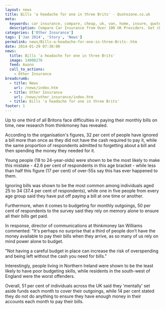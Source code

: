 ```yaml
---
layout: news
title: Bills 'a headache for one in three Brits' - Quotezone.co.uk
meta:
  keywords: car insurance, compare, cheap, uk, van, home, insure, quotes, online, comparison, bike, loans, life
  description: Compare Car Insurance from Over 100 UK Providers. Get cheap quotes online now using our fast, free, secure comparison site
categories: ['Other Insurance']
tags: ['Jan 2014', 'Story', 'News']
permalink: news/Bills-a-headache-for-one-in-three-Brits-.htm
date: 2014-01-29 07:30:00
news:
  title: Bills 'a headache for one in three Brits'
  image: 14008276
  feed: Axonn
  call_to_actions:
    - Other Insurance
breadcrumb:
  - title: News
    url: /news/index.htm
  - title: Other Insurance
    url: /news/other_insurance/index.htm
  - title: Bills 'a headache for one in three Brits'
footer: 1
---
```


Up to one third of all Britons face difficulties in paying their monthly bills on time, new research from thinkmoney has revealed.

According to the organisation&#39;s figures, 32 per cent of people have ignored a bill more than once as they did not have the cash required to pay it, while the same proportion of respondents admitted to forgetting about a bill and then spending the money they needed for it.

Young people (18 to 24-year-olds) were shown to be the most likely to make this mistake - 42.6 per cent of respondents in this age bracket - while less than half this figure (17 per cent) of over-55s say this has ever happened to them.

Ignoring bills was shown to be the most common among individuals aged 25 to 34 (37.4 per cent of respondents), while one in five people from every age group said they have put off paying a bill at one time or another.

Furthermore, when it comes to budgeting for monthly outgoings, 50 per cent of respondents to the survey said they rely on memory alone to ensure all their bills get paid.

In response, director of communications at thinkmoney Ian Williams commented: &quot;It&#39;s perhaps no surprise that a third of people don&rsquo;t have the money available to pay their bills when they arrive, as so many of us rely on mind power alone to budget.

&quot;Not having a careful budget in place can increase the risk of overspending and being left without the cash you need for bills.&quot;

Interestingly, people living in Northern Ireland were shown to be the least likely to have poor budgeting skills, while residents in the south-west of England were the worst offenders.

Overall, 51 per cent of individuals across the UK said they &#39;mentally&#39; set aside funds each month to cover their outgoings, while 14 per cent stated they do not do anything to ensure they have enough money in their accounts each month to pay their bills.
